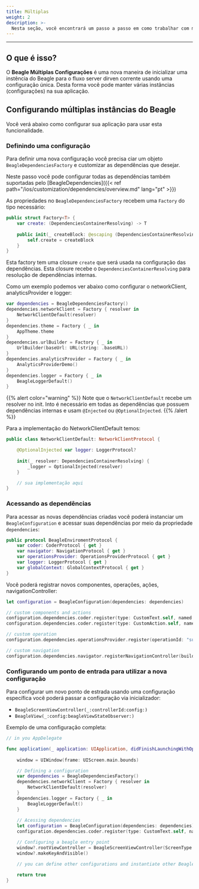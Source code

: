 ```yaml
---
title: Múltiplas
weight: 2
description: >-
  Nesta seção, você encontrará um passo a passo em como trabalhar com múltiplas configurações
---
```


---
## O que é isso?

O **Beagle Múltiplas Configurações** é uma nova maneira de inicializar uma instência do Beagle para o fluxo server dirven corrente usando uma configuração única. Desta forma você pode manter várias instâncias (configurações) na sua aplicação.

## Configurando múltiplas instâncias do Beagle

Você verá abaixo como configurar sua aplicação para usar esta funcionalidade.

### Definindo uma configuração

Para definir uma nova configuração você precisa ciar um objeto `BeagleDependenciesFactory` e customizar as dependências que desejar.

Neste passo você pode configurar todas as dependências também suportadas pelo [BeagleDependencies]({{< ref path="/ios/customization/dependencies/overview.md" lang="pt" >}})

As propriedades no `BeagleDependenciesFactory` recebem uma `Factory` do tipo necessário:

```swift
public struct Factory<T> {
    var create: (DependenciesContainerResolving) -> T
    
    public init(_ createBlock: @escaping (DependenciesContainerResolving) -> T) {
        self.create = createBlock
    }
}
```

Esta factory tem uma closure `create` que será usada na configuração das dependências. Esta closure recebe o `DependenciesContainerResolving` para resolução de dependências internas.

Como um exemplo podemos ver abaixo como configurar o networkClient, analyticsProvider e logger:

```swift
var dependencies = BeagleDependenciesFactory()
dependencies.networkClient = Factory { resolver in
    NetworkClientDefault(resolver)
}
dependencies.theme = Factory { _ in
    AppTheme.theme
}
dependencies.urlBuilder = Factory { _ in
    UrlBuilder(baseUrl: URL(string: .baseURL))
}
dependencies.analyticsProvider = Factory { _ in
    AnalyticsProviderDemo()
}
dependencies.logger = Factory { _ in
    BeagleLoggerDefault()
}
```

{{% alert color="warning" %}}
Note que o `NetworkClientDefault` recebe um resolver no init. Into é necessário em todas as dependências que possuem dependências internas e usam `@Injected` ou `@OptionalInjected`.
{{% /alert %}}

Para a implementação do NetworkClientDefault temos:

```swift
public class NetworkClientDefault: NetworkClientProtocol {

    @OptionalInjected var logger: LoggerProtocol?
    
    init(_ resolver: DependenciesContainerResolving) {
        _logger = OptionalInjected(resolver)
    }

    // sua implementação aqui
}
```

### Acessando as dependências

Para acessar as novas dependências criadas você poderá instanciar um `BeagleConfiguration` e acessar suas dependências por meio da propriedade `dependencies`:

```swift
public protocol BeagleEnviromentProtocol {
    var coder: CoderProtocol { get }
    var navigator: NavigationProtocol { get }
    var operationsProvider: OperationsProviderProtocol { get }
    var logger: LoggerProtocol { get }
    var globalContext: GlobalContextProtocol { get }
}
```

Você poderá registrar novos componentes, operações, ações, navigationController:

```swift
let configuration = BeagleConfiguration(dependencies: dependencies)

// custom components and actions
configuration.dependencies.coder.register(type: CustomText.self, named: "custom-text")
configuration.dependencies.coder.register(type: CustomAction.self, named: "custom-action")

// custom operation
configuration.dependencies.operationsProvider.register(operationId: "sum", handler: sumHandler)

// custom navigation
configuration.dependencies.navigator.registerNavigationController(builder: CustomBeagleNavigationController.init, forId: "CustomBeagleNavigation")
```

### Configurando um ponto de entrada para utilizar a nova configuração

Para configurar um novo ponto de estrada usando uma configuração específica você poderá passar a configuração via inicializador:

- `BeagleScreenViewController(_:controllerId:config:)`
- `BeagleView(_:config:beagleViewStateObserver:)`

Exemplo de uma configuração completa:

```swift
// in you AppDelegate

func application(_ application: UIApplication, didFinishLaunchingWithOptions launchOptions: [UIApplication.LaunchOptionsKey: Any]?) -> Bool {
        
    window = UIWindow(frame: UIScreen.main.bounds)

    // Defining a configuration
    var dependencies = BeagleDependenciesFactory()
    dependencies.networkClient = Factory { resolver in
        NetworkClientDefault(resolver)
    }
    dependencies.logger = Factory { _ in
        BeagleLoggerDefault()
    }
    
    // Acessing dependencies
    let configuration = BeagleConfiguration(dependencies: dependencies)
    configuration.dependencies.coder.register(type: CustomText.self, named: "custom-text")

    // Configuring a beagle entry point
    window?.rootViewController = BeagleScreenViewController(ScreenType.Remote(url: "endpoint"), config: configuration)
    window?.makeKeyAndVisible()

    // you can define other configurations and instantiate other BeagleSreenViewController
    
    return true
}
```
